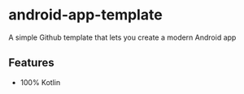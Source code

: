 # android-app-template

A simple Github template that lets you create a modern Android app

## Features
* 100% Kotlin
